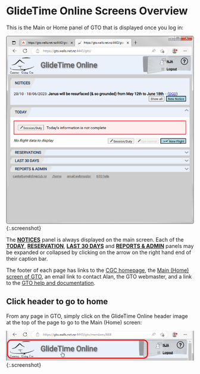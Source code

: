 # GlideTime Online Screens Overview

This is the Main or Home panel of GTO that is displayed once you log in:

![GTO Member is Logged in](./assets/images/GTO_Member_LoggedIn.png){:.screenshot}

The **[NOTICES](Notices.md)** panel is always displayed on the main screen.  Each of the **[TODAY](Today.md)**, **[RESERVATION](Reservations.md)**, **[LAST 30 DAYS](Last_30_days.md)** and **[REPORTS & ADMIN](Reports_Admin.md)** panels may be expanded or collapsed by clicking on the arrow on the right hand end of their caption bar.

The footer of each page has links to the [CGC homepage](https://canterburyglidingclub.nz/), the [Main (Home) screen of GTO](https://canterburyglidingclub.nz/gto), an email link to contact Alan, the GTO webmaster, and a link to the [GTO help and documentation](https://gto.walls.net.nz:4443/gtodocs/).

## Click header to go to home

From any page in GTO, simply click on the GlideTime Online header image at the top of the page to go to the Main (Home) screen:

![Get home by clicking header](./assets/images/GTO_Click_Header_Snippet.png){:.screenshot}
